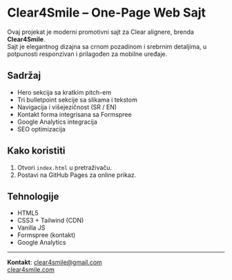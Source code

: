 # Clear4Smile – One-Page Web Sajt

Ovaj projekat je moderni promotivni sajt za Clear alignere, brenda **Clear4Smile**.  
Sajt je elegantnog dizajna sa crnom pozadinom i srebrnim detaljima, u potpunosti responzivan i prilagođen za mobilne uređaje.

## Sadržaj
- Hero sekcija sa kratkim pitch-em
- Tri bulletpoint sekcije sa slikama i tekstom
- Navigacija i višejezičnost (SR / EN)
- Kontakt forma integrisana sa Formspree
- Google Analytics integracija
- SEO optimizacija

## Kako koristiti
1. Otvori `index.html` u pretraživaču.
2. Postavi na GitHub Pages za online prikaz.

## Tehnologije
- HTML5
- CSS3 + Tailwind (CDN)
- Vanilla JS
- Formspree (kontakt)
- Google Analytics

---

**Kontakt**: clear4smile@gmail.com  
[clear4smile.com](https://clear4smile.com)
